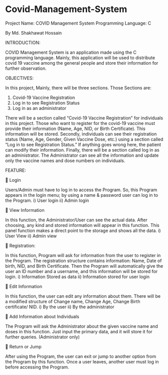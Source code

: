 # Covid-Management-System
Project Name: COVID Management System 
Programming Language: C

By Md. Shakhawat Hossain 

INTRODUCTION: 

COVID Management System is an application made using the C programming language. Mainly, this application will be used to distribute covid 19 vaccine among the general people and store their information for further observation. 

OBJECTIVES:

In this project, Mainly, there will be three sections. Those Sections are:
1.	Covid-19 Vaccine Registration
2.	Log in to see Registration Status
3.	Log in as an administrator

There will be a section called “Covid-19 Vaccine Registration” for individuals in this project. Those who want to register for the covid-19 vaccine must provide their information (Name, Age, NID, or Birth Certificate). This information will be stored. Secondly, individuals can see their registration status (Name, Age, Gender, Given Vaccine Dose, etc.) using a section called “Log in to see Registration Status.” If anything goes wrong here, the patient can modify their information. Finally, there will be a section called log in as an administrator. The Administrator can see all the information and update only the vaccine names and dose numbers on individuals.

FEATURE:

	Login 

Users/Admin must have to log in to access the Program. So, this Program appears in the login menu; by using a name & password user can log in to the Program.
i)	User login
ii)	Admin login




	View Information

In this function, the Administrator/User can see the actual data. After choosing, any kind and stored information will appear in this function. This panel function makes a direct point to the storage and shows all the data. 
i)	User View
ii)	Admin view

	Registration: 

In this function, Program will ask for information from the user to register in the Program. The registration structure contains information: Name, Date of birth, NID, and Birth Certificate. Then the Program will automatically give the user an ID number and a username, and this information will be stored for login.
i)	Information Stored as data
ii)	Information stored for user login

	Edit Information 

In this function, the user can edit any information about them. There will be a modified structure of Change name, Change Age, Change Birth certificate/ NID.
i)	By the user
ii)	By the administrator

	Add Information about Individuals

The Program will ask the Administrator about the given vaccine name and doses in this function. Just input the primary data, and it will store it for further queries. (Administrator only)

	Return or Jump 

After using the Program, the user can exit or jump to another option from the Program by this function. Once a user leaves, another user must log in before accessing the Program. 
